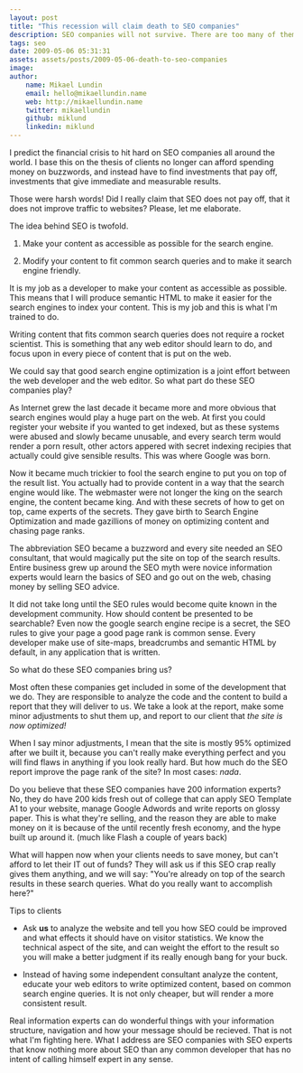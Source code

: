 ```yaml
---
layout: post
title: "This recession will claim death to SEO companies"
description: SEO companies will not survive. There are too many of them, doing to similiar things and providing services that we as a development firm already possess. Why would you bring in another partner when the partner you have already provides the service.
tags: seo
date: 2009-05-06 05:31:31
assets: assets/posts/2009-05-06-death-to-seo-companies
image: 
author: 
    name: Mikael Lundin
    email: hello@mikaellundin.name 
    web: http://mikaellundin.name
    twitter: mikaellundin
    github: miklund
    linkedin: miklund                    
---
```


I predict the financial crisis to hit hard on SEO companies all around the world. I base this on the thesis of clients no longer can afford spending money on buzzwords, and instead have to find investments that pay off, investments that give immediate and measurable results.

Those were harsh words! Did I really claim that SEO does not pay off, that it does not improve traffic to websites? Please, let me elaborate.

The idea behind SEO is twofold.

1. Make your content as accessible as possible for the search engine.</li>

2. Modify your content to fit common search queries and to make it search engine friendly.</li>

It is my job as a developer to make your content as accessible as possible. This means that I will produce semantic HTML to make it easier for the search engines to index your content. This is my job and this is what I'm trained to do.

Writing content that fits common search queries does not require a rocket scientist. This is something that any web editor should learn to do, and focus upon in every piece of content that is put on the web.

We could say that good search engine optimization is a joint effort between the web developer and the web editor. So what part do these SEO companies play?

As Internet grew the last decade it became more and more obvious that search engines would play a huge part on the web. At first you could register your website if you wanted to get indexed, but as these systems were abused and slowly became unusable, and every search term would render a porn result, other actors appered with secret indexing recipies that actually could give sensible results. This was where Google was born.

Now it became much trickier to fool the search engine to put you on top of the result list. You actually had to provide content in a way that the search engine would like. The webmaster were not longer the king on the search engine, the content became king. And with these secrets of how to get on top, came experts of the secrets. They gave birth to Search Engine Optimization and made gazillions of money on optimizing content and chasing page ranks.

The abbreviation SEO became a buzzword and every site needed an SEO consultant, that would magically put the site on top of the search results. Entire business grew up around the SEO myth were novice information experts would learn the basics of SEO and go out on the web, chasing money by selling SEO advice.

It did not take long until the SEO rules would become quite known in the development community. How should content be presented to be searchable? Even now the google search engine recipe is a secret, the SEO rules to give your page a good page rank is common sense. Every developer make use of site-maps, breadcrumbs and semantic HTML by default, in any application that is written.

So what do these SEO companies bring us?

Most often these companies get included in some of the development that we do. They are responsible to analyze the code and the content to build a report that they will deliver to us. We take a look at the report, make some minor adjustments to shut them up, and report to our client that _the site is now optimized!_

When I say minor adjustments, I mean that the site is mostly 95% optimized after we built it, because you can't really make everything perfect and you will find flaws in anything if you look really hard. But how much do the SEO report improve the page rank of the site? In most cases: _nada_.

Do you believe that these SEO companies have 200 information experts? No, they do have 200 kids fresh out of college that can apply SEO Template A1 to your website, manage Google Adwords and write reports on glossy paper. This is what they're selling, and the reason they are able to make money on it is because of the until recently fresh economy, and the hype built up around it. (much like Flash a couple of years back)

What will happen now when your clients needs to save money, but can't afford to let their IT out of funds? They will ask us if this SEO crap really gives them anything, and we will say: "You're already on top of the search results in these search queries. What do you really want to accomplish here?"

Tips to clients

* Ask **us** to analyze the website and tell you how SEO could be improved and what effects it should have on visitor statistics. We know the technical aspect of the site, and can weight the effort to the result so you will make a better judgment if its really enough bang for your buck.

* Instead of having some independent consultant analyze the content, educate your web editors to write optimized content, based on common search engine queries. It is not only cheaper, but will render a more consistent result.

Real information experts can do wonderful things with your information structure, navigation and how your message should be recieved. That is not what I'm fighting here. What I address are SEO companies with SEO experts that know nothing more about SEO than any common developer that has no intent of calling himself expert in any sense.
